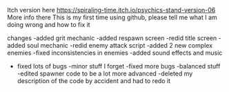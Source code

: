 Itch version here
https://spiraling-time.itch.io/psychics-stand-version-06
More info there
This is my first time using github, please tell me what I am doing wrong and how to fix it

changes
-added grit mechanic
-added respawn screen
-redid title screen
-added soul mechanic
-redid enemy attack script
-added 2 new complex enemies
-fixed inconsistencies in enemies
-added sound effects and music
- fixed lots of bugs
-minor stuff I forget
-fixed more bugs
-balanced stuff
-edited spawner code to be a lot more advanced
-deleted my description of the code by accident and had to redo it

